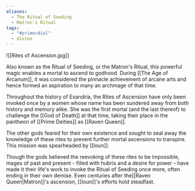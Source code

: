 ```yaml
---
aliases:
  - The Ritual of Seeding
  - Matron's Ritual
tags:
  - "#primordial"
  - divine
---
```

![[Rites of Ascension.jpg]]

Also known as the Ritual of Seeding, or the Matron's Ritual, this powerful magic enables a mortal to ascend to godhood. During [[The Age of Arcanum]], it was considered the pinnacle achievement of arcane arts and hence formed an aspiration to many an archmage of that time.

Throughout the history of Exandria, the Rites of Ascension have only been invoked once by a women whose name has been sundered away from both history and memory alike. She was the first mortal (and the last thereof) to challenge the [[God of Death]] at that time, taking their place in the pantheon of [[Prime Deities]] as [[Raven Queen]].

The other gods feared for their own existence and sought to seal away the knowledge of these rites to prevent further mortal ascensions to transpire. This mission was spearheaded by [[Ioun]].

Though the gods believed the reevoking of these rites to be impossible, mages of past and present - filled with hubris and a desire for power - have made it their life's work to invoke the Ritual of Seeding once more, often ending in their own demise. Even centuries after the[[Raven Queen|Matron]]'s ascension, [[Ioun]]'s efforts hold steadfast.


